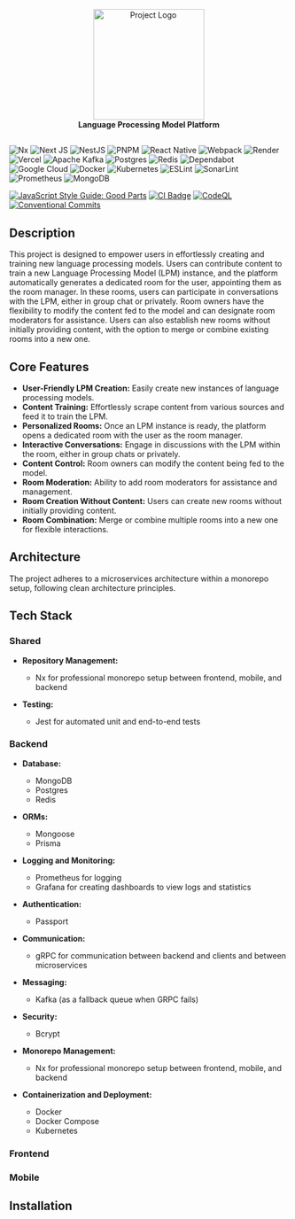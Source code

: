 <div align="center">
  <img src="LOGO_URL" width="200" alt="Project Logo" />
</div>

<div  align="center"><strong>Language Processing Model Platform</strong></div>

##

![Nx](https://img.shields.io/badge/nx-143055?style=for-the-badge&logo=nx&logoColor=white)
![Next JS](https://img.shields.io/badge/Next-black?style=for-the-badge&logo=next.js&logoColor=white)
![NestJS](https://img.shields.io/badge/nestjs-%23E0234E.svg?style=for-the-badge&logo=nestjs&logoColor=white)
![PNPM](https://img.shields.io/badge/pnpm-%234a4a4a.svg?style=for-the-badge&logo=pnpm&logoColor=f69220)
![React Native](https://img.shields.io/badge/react_native-%2320232a.svg?style=for-the-badge&logo=react&logoColor=%2361DAFB)
![Webpack](https://img.shields.io/badge/webpack-%238DD6F9.svg?style=for-the-badge&logo=webpack&logoColor=black)
![Render](https://img.shields.io/badge/Render-%46E3B7.svg?style=for-the-badge&logo=render&logoColor=white)
![Vercel](https://img.shields.io/badge/vercel-%23000000.svg?style=for-the-badge&logo=vercel&logoColor=white)
![Apache Kafka](https://img.shields.io/badge/Apache%20Kafka-000?style=for-the-badge&logo=apachekafka)
![Postgres](https://img.shields.io/badge/postgres-%23316192.svg?style=for-the-badge&logo=postgresql&logoColor=white)
![Redis](https://img.shields.io/badge/redis-%23DD0031.svg?style=for-the-badge&logo=redis&logoColor=white)
![Dependabot](https://img.shields.io/badge/dependabot-025E8C?style=for-the-badge&logo=dependabot&logoColor=white)
![Google Cloud](https://img.shields.io/badge/GoogleCloud-%234285F4.svg?style=for-the-badge&logo=google-cloud&logoColor=white)
![Docker](https://img.shields.io/badge/docker-%230db7ed.svg?style=for-the-badge&logo=docker&logoColor=white)
![Kubernetes](https://img.shields.io/badge/kubernetes-%23326ce5.svg?style=for-the-badge&logo=kubernetes&logoColor=white)
![ESLint](https://img.shields.io/badge/ESLint-4B3263?style=for-the-badge&logo=eslint&logoColor=white)
![SonarLint](https://img.shields.io/badge/SonarLint-CB2029?style=for-the-badge&logo=SONARLINT&logoColor=white)
![Prometheus](https://img.shields.io/badge/Prometheus-E6522C?style=for-the-badge&logo=Prometheus&logoColor=white)
![MongoDB](https://img.shields.io/badge/MongoDB-%234ea94b.svg?style=for-the-badge&logo=mongodb&logoColor=white)

[![JavaScript Style Guide: Good Parts](https://img.shields.io/badge/code%20style-goodparts-brightgreen.svg?style=flat)](https://github.com/dwyl/goodparts "JavaScript The Good Parts")
[![CI Badge](https://github.com/abdelrahman-essawy/gpthub/actions/workflows/LintTestBuild-CI.yml/badge.svg)](https://github.com/abdelrahman-essawy/gpthub/actions/workflows/LintTestBuild-CI.yml)
[![CodeQL](https://github.com/abdelrahman-essawy/gpthub/actions/workflows/codeql.yml/badge.svg)](https://github.com/abdelrahman-essawy/gpthub/actions/workflows/codeql.yml)
[![Conventional Commits](https://img.shields.io/badge/Conventional%20Commits-1.0.0-%23FE5196?logo=conventionalcommits&logoColor=white)](https://conventionalcommits.org)

## Description

This project is designed to empower users in effortlessly creating and training new language processing models. Users can contribute content to train a new Language Processing Model (LPM) instance, and the platform automatically generates a dedicated room for the user, appointing them as the room manager. In these rooms, users can participate in conversations with the LPM, either in group chat or privately. Room owners have the flexibility to modify the content fed to the model and can designate room moderators for assistance. Users can also establish new rooms without initially providing content, with the option to merge or combine existing rooms into a new one.

## Core Features

- **User-Friendly LPM Creation:** Easily create new instances of language processing models.
- **Content Training:** Effortlessly scrape content from various sources and feed it to train the LPM.
- **Personalized Rooms:** Once an LPM instance is ready, the platform opens a dedicated room with the user as the room manager.
- **Interactive Conversations:** Engage in discussions with the LPM within the room, either in group chats or privately.
- **Content Control:** Room owners can modify the content being fed to the model.
- **Room Moderation:** Ability to add room moderators for assistance and management.
- **Room Creation Without Content:** Users can create new rooms without initially providing content.
- **Room Combination:** Merge or combine multiple rooms into a new one for flexible interactions.

## Architecture

The project adheres to a microservices architecture within a monorepo setup, following clean architecture principles.

## Tech Stack
### Shared
- **Repository Management:**
  - Nx for professional monorepo setup between frontend, mobile, and backend
    
- **Testing:**
  - Jest for automated unit and end-to-end tests

### Backend
- **Database:**
  - MongoDB
  - Postgres
  - Redis

- **ORMs:**
  - Mongoose
  - Prisma
 
- **Logging and Monitoring:**
  - Prometheus for logging
  - Grafana for creating dashboards to view logs and statistics

- **Authentication:**
  - Passport
  
- **Communication:**
  - gRPC for communication between backend and clients and between microservices

- **Messaging:**
  - Kafka (as a fallback queue when GRPC fails)

- **Security:**
  - Bcrypt

- **Monorepo Management:**
  - Nx for professional monorepo setup between frontend, mobile, and backend 

- **Containerization and Deployment:**
  - Docker
  - Docker Compose
  - Kubernetes
 
### Frontend

### Mobile

## Installation


